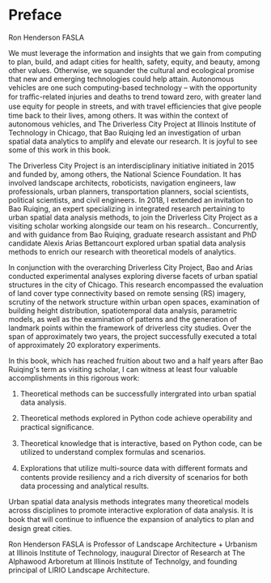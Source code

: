 # Preface

Ron Henderson FASLA

We must leverage the information and insights that we gain from computing to plan, build, and adapt cities for health, safety, equity, and beauty, among other values. Otherwise, we squander the cultural and ecological promise that new and emerging technologies could help attain. Autonomous vehicles are one such computing-based technology – with the opportunity for traﬃc-related injuries and deaths to trend toward zero, with greater land use equity for people in streets, and with travel eﬃciencies that give people time back to their lives, among others. It was within the context of autonomous vehicles, and The Driverless City Project at Illinois Institute of Technology in Chicago, that Bao Ruiqing led an investigation of urban spatial data analytics to amplify and elevate our research. It is joyful to see some of this work in this book.

The Driverless City Project is an interdisciplinary initiative initiated in 2015 and funded by, among others, the National Science Foundation. It has involved landscape architects, roboticists, navigation engineers, law professionals, urban planners, transportation planners, social scientists, political scientists, and civil engineers. In 2018, I extended an invitation to Bao Ruiqing, an expert specializing in integrated research pertaining to urban spatial data analysis methods, to join the Driverless City Project as a visiting scholar working alongside our team on his research.. Concurrently, and with guidance from Bao Ruiqing, graduate research assistant and PhD candidate Alexis Arias Bettancourt explored urban spatial data analysis methods to enrich our research with theoretical models of analytics. 

In conjunction with the overarching Driverless City Project, Bao and Arias conducted experimental analyses exploring diverse facets of urban spatial structures in the city of Chicago. This research encompassed the evaluation of land cover type connectivity based on remote sensing (RS) imagery, scrutiny of the network structure within urban open spaces, examination of building height distribution, spatiotemporal data analysis, parametric models, as well as the examination of patterns and the generation of landmark points within the framework of driverless city studies. Over the span of approximately two years, the project successfully executed a total of approximately 20 exploratory experiments.


In this book, which has reached fruition about two and a half years after Bao Ruiqing's term as visiting scholar, I can witness at least four valuable accomplishments in this rigorous work:

1) Theoretical methods can be successfully intergrated into urban spatial data analysis.

2) Theoretical methods explored in Python code achieve operability and practical signiﬁcance.

3) Theoretical knowledge that is interactive, based on Python code, can be utilized to understand complex formulas and scenarios.

4) Explorations that utilize multi-source data with diﬀerent formats and contents provide resiliency and a rich diversity of scenarios for both data processing and analytical results. 

Urban spatial data analysis methods integrates many theoretical models across disciplines to promote interactive exploration of data analysis. It is book that will continue to inﬂuence the expansion of analytics to plan and design great cities. 

Ron Henderson FASLA is Professor of Landscape Architecture + Urbanism at Illinois Institute of Technology, inaugural Director of Research at The Alphawood Arboretum at Illinois Institute of Technolgy, and founding principal of LIRIO Landscape Architecture.
